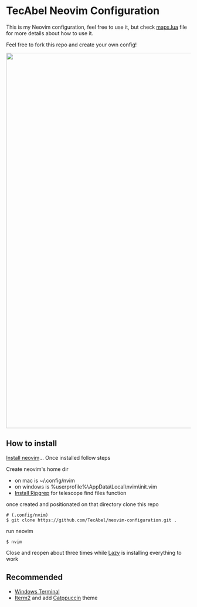 
# TecAbel Neovim Configuration
This is my Neovim configuration, feel free to use it, but check [maps.lua](https://github.com/TecAbel/neovim-configuration/blob/stable/lua/tecabel/maps.lua) file for more details about how to use it.
<p>Feel free to fork this repo and create your own config!<p>
<p align="center">
  <img alt="saps" width="1024" src="https://res.cloudinary.com/tecabel/image/upload/v1682915850/Screenshot_2023-04-30_at_22.37.07_lriwrb.png" />
<p/>

## How to install
[Install neovim](https://neovim.io/)... Once installed follow steps

Create neovim's home dir
 - on mac is ~/.config/nvim
 - on windows is %userprofile%\AppData\Local\nvim\init.vim
 - [Install Ripgrep](https://github.com/BurntSushi/ripgrep#installation) for telescope find files function
 
once created and positionated on that directory clone this repo
 
 ```
 # (.config/nvim)
 $ git clone https://github.com/TecAbel/neovim-configuration.git .
 ```
 
 run neovim
 ```
 $ nvim
 ```
 
 Close and reopen about three times while [Lazy](https://github.com/folke/lazy.nvim) is installing everything to work


## Recommended
 - [Windows Terminal](https://www.microsoft.com/es-mx/p/windows-terminal/9n0dx20hk701#activetab=pivot:overviewtab)
 - [Iterm2](https://iterm2.com/) and add [Catppuccin](https://github.com/catppuccin/iterm) theme

